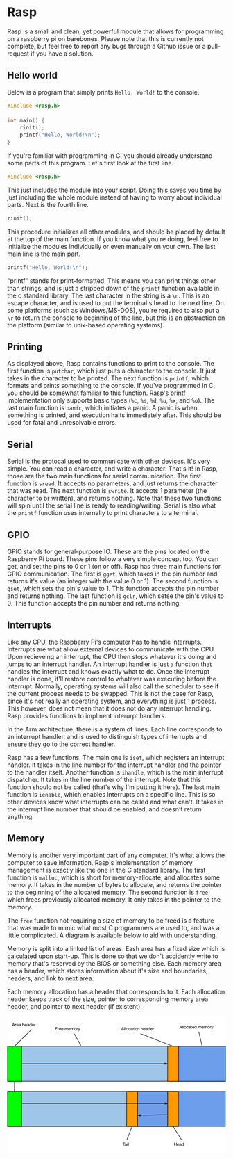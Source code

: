 # Rasp
Rasp is a small and clean, yet powerful module that allows for programming on a raspberry pi on barebones. Please note that this is currently not complete, but feel free to report any bugs through a Github issue or a pull-request if you have a solution.

## Hello world
Below is a program that simply prints `Hello, World!` to the console.
```c
#include <rasp.h>

int main() {
	rinit();
	printf("Hello, World!\n");
}
```
If you're familiar with programming in C, you should already understand some parts of this program. Let's first look at the first line.
```c
#include <rasp.h>
```
This just includes the module into your script. Doing this saves you time by just including the whole module instead of having to worry about individual parts. Next is the fourth line.
```c
rinit();
```
This procedure initializes all other modules, and should be placed by default at the top of the main function. If you know what you're doing, feel free to initialize the modules individually or even manually on your own. The last main line is the main part.
```c
printf("Hello, World!\n");
```
"printf" stands for print-formatted. This means you can print things other than strings, and is just a stripped down of the `printf` function available in the c standard library. The last character in the string is a `\n`. This is an escape character, and is used to put the terminal's head to the next line. On some platforms (such as Windows/MS-DOS), you're required to also put a `\r` to return the console to beginning of the line, but this is an abstraction on the platform (similar to unix-based operating systems).

## Printing
As displayed above, Rasp contains functions to print to the console. The first function is `putchar`, which just puts a character to the console. It just takes in the character to be printed. The next function is `printf`, which formats and prints something to the console. If you've programmed in C, you should be somewhat familiar to this function. Rasp's printf implementation only supports basic types (`%c`, `%s`, `%d`, `%u`, `%x`, and `%o`). The last main function is `panic`, which initiates a panic. A panic is when something is printed, and execution halts immediately after. This should be used for fatal and unresolvable errors.

## Serial
Serial is the protocal used to communicate with other devices. It's very simple. You can read a character, and write a character. That's it! In Rasp, those are the two main functions for serial communication. The first function is `sread`. It accepts no parameters, and just returns the character that was read. The next function is `swrite`. It accepts 1 parameter (the character to br written), and returns nothing. Note that these two functions will spin until the serial line is ready to reading/writing. Serial is also what the `printf` function uses internally to print characters to a terminal.

## GPIO
GPIO stands for general-purpose IO. These are the pins located on the Raspberry Pi board. These pins follow a very simple concept too. You can get, and set the pins to 0 or 1 (on or off). Rasp has three main functions for GPIO communication. The first is `gget`, which takes in the pin number and returns it's value (an integer with the value 0 or 1). The second function is `gset`, which sets the pin's value to 1. This function accepts the pin number and returns nothing. The last function is `gclr`, which setse the pin's value to 0. This function accepts the pin number and returns nothing.

## Interrupts
Like any CPU, the Raspberry Pi's computer has to handle interrupts. Interrupts are what allow external devices to communicate with the CPU. Upon recieveing an interrupt, the CPU then stops whatever it's doing and jumps to an interrupt handler. An interrupt handler is just a function that handles the interrupt and knows exactly what to do. Once the interrupt handler is done, it'll restore control to whatever was executing before the interrupt. Normally, operating systems will also call the scheduler to see if the current process needs to be swapped. This is not the case for Rasp, since it's not really an operating system, and everything is just 1 process. This however, does not mean that it does not do any interrupt handling. Rasp provides functions to implment interurpt handlers.

In the Arm architecture, there is a system of lines. Each line corresponds to an interrupt handler, and is used to distinguish types of interrupts and ensure they go to the correct handler. 

Rasp has a few functions. The main one is `iset`, which registers an interrupt handler. It takes in the line number for the interrupt handler and the pointer to the handler itself. Another function is `ihandle`, which is the main interrupt dispatcher. It takes in the line number of the interrupt. Note that this function should not be called (that's why I'm putting it here). The last main function is `ienable`, which enables interrupts on a specific line. This is so other devices know what interrupts can be called and what can't. It takes in the interrupt line number that should be enabled, and doesn't return anything.

## Memory
Memory is another very important part of any computer. It's what allows the computer to save information. Rasp's implementation of memory management is exactly like the one in the C standard library. The first function is `malloc`, which is short for memory-allocate, and allocates some memory. It takes in the number of bytes to allocate, and returns the pointer to the beginning of the allocated memory. The second function is `free`, which frees previously allocated memory. It only takes in the pointer to the memory.

The `free` function not requiring a size of memory to be freed is a feature that was made to mimic what most C programmers are used to, and was a little complicated. A diagram is available below to aid with understanding.

Memory is split into a linked list of areas. Eash area has a fixed size which is calculated upon start-up. This is done so that we don't accidently write to memory that's reserved by the BIOS or something else. Each memory area has a header, which stores information about it's size and boundaries, headers, and link to next area.

Each memory allocation has a header that corresponds to it. Each allocation header keeps track of the size, pointer to corresponding memory area header, and pointer to next header (if existent).

![Memory Diagram](https://raw.githubusercontent.com/optimisticside/rasp/master/img/mem.png)

